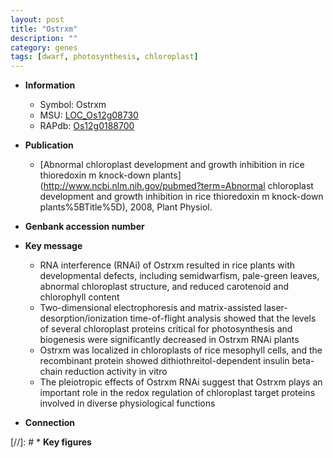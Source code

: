 ```yaml
---
layout: post
title: "Ostrxm"
description: ""
category: genes
tags: [dwarf, photosynthesis, chloroplast]
---
```


* **Information**  
    + Symbol: Ostrxm  
    + MSU: [LOC_Os12g08730](http://rice.plantbiology.msu.edu/cgi-bin/ORF_infopage.cgi?orf=LOC_Os12g08730)  
    + RAPdb: [Os12g0188700](http://rapdb.dna.affrc.go.jp/viewer/gbrowse_details/irgsp1?name=Os12g0188700)  

* **Publication**  
    + [Abnormal chloroplast development and growth inhibition in rice thioredoxin m knock-down plants](http://www.ncbi.nlm.nih.gov/pubmed?term=Abnormal chloroplast development and growth inhibition in rice thioredoxin m knock-down plants%5BTitle%5D), 2008, Plant Physiol.

* **Genbank accession number**  

* **Key message**  
    + RNA interference (RNAi) of Ostrxm resulted in rice plants with developmental defects, including semidwarfism, pale-green leaves, abnormal chloroplast structure, and reduced carotenoid and chlorophyll content
    + Two-dimensional electrophoresis and matrix-assisted laser-desorption/ionization time-of-flight analysis showed that the levels of several chloroplast proteins critical for photosynthesis and biogenesis were significantly decreased in Ostrxm RNAi plants
    + Ostrxm was localized in chloroplasts of rice mesophyll cells, and the recombinant protein showed dithiothreitol-dependent insulin beta-chain reduction activity in vitro
    + The pleiotropic effects of Ostrxm RNAi suggest that Ostrxm plays an important role in the redox regulation of chloroplast target proteins involved in diverse physiological functions

* **Connection**  

[//]: # * **Key figures**  


